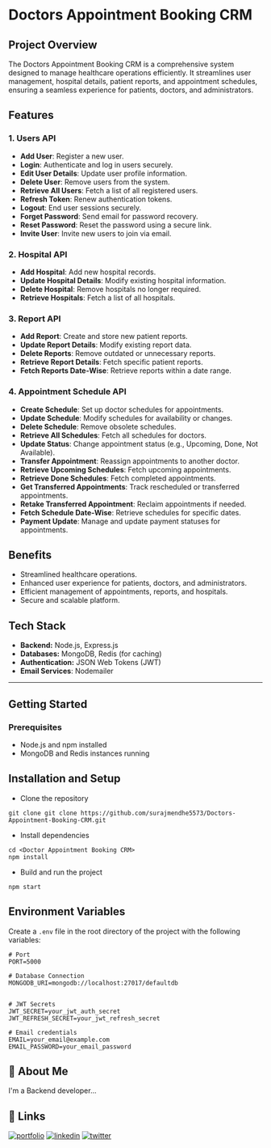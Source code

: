 # Doctors Appointment Booking CRM

## Project Overview  
The Doctors Appointment Booking CRM is a comprehensive system designed to manage healthcare operations efficiently. It streamlines user management, hospital details, patient reports, and appointment schedules, ensuring a seamless experience for patients, doctors, and administrators.

## Features

### 1. Users API
- **Add User**: Register a new user.
- **Login**: Authenticate and log in users securely.
- **Edit User Details**: Update user profile information.
- **Delete User**: Remove users from the system.
- **Retrieve All Users**: Fetch a list of all registered users.
- **Refresh Token**: Renew authentication tokens.
- **Logout**: End user sessions securely.
- **Forget Password**: Send email for password recovery.
- **Reset Password**: Reset the password using a secure link.
- **Invite User**: Invite new users to join via email.

### 2. Hospital API
- **Add Hospital**: Add new hospital records.
- **Update Hospital Details**: Modify existing hospital information.
- **Delete Hospital**: Remove hospitals no longer required.
- **Retrieve Hospitals**: Fetch a list of all hospitals.

### 3. Report API
- **Add Report**: Create and store new patient reports.
- **Update Report Details**: Modify existing report data.
- **Delete Reports**: Remove outdated or unnecessary reports.
- **Retrieve Report Details**: Fetch specific patient reports.
- **Fetch Reports Date-Wise**: Retrieve reports within a date range.

### 4. Appointment Schedule API
- **Create Schedule**: Set up doctor schedules for appointments.
- **Update Schedule**: Modify schedules for availability or changes.
- **Delete Schedule**: Remove obsolete schedules.
- **Retrieve All Schedules**: Fetch all schedules for doctors.
- **Update Status**: Change appointment status (e.g., Upcoming, Done, Not Available).
- **Transfer Appointment**: Reassign appointments to another doctor.
- **Retrieve Upcoming Schedules**: Fetch upcoming appointments.
- **Retrieve Done Schedules**: Fetch completed appointments.
- **Get Transferred Appointments**: Track rescheduled or transferred appointments.
- **Retake Transferred Appointment**: Reclaim appointments if needed.
- **Fetch Schedule Date-Wise**: Retrieve schedules for specific dates.
- **Payment Update**: Manage and update payment statuses for appointments.

## Benefits
- Streamlined healthcare operations.
- Enhanced user experience for patients, doctors, and administrators.
- Efficient management of appointments, reports, and hospitals.
- Secure and scalable platform.

## Tech Stack

- **Backend:** Node.js, Express.js
- **Databases:** MongoDB, Redis (for caching)
- **Authentication:** JSON Web Tokens (JWT)
- **Email Services**: Nodemailer 

---


## Getting Started

### Prerequisites
- Node.js and npm installed
- MongoDB and Redis instances running


## Installation and Setup
- Clone the repository
```
git clone git clone https://github.com/surajmendhe5573/Doctors-Appointment-Booking-CRM.git

```
- Install dependencies
```
cd <Doctor Appointment Booking CRM>
npm install
```
- Build and run the project
```
npm start
```

## Environment Variables

Create a `.env` file in the root directory of the project with the following variables:

```
# Port
PORT=5000

# Database Connection
MONGODB_URI=mongodb://localhost:27017/defaultdb


# JWT Secrets
JWT_SECRET=your_jwt_auth_secret
JWT_REFRESH_SECRET=your_jwt_refresh_secret

# Email credentials
EMAIL=your_email@example.com
EMAIL_PASSWORD=your_email_password

```

## 🚀 About Me
I'm a Backend developer...


## 🔗 Links
[![portfolio](https://img.shields.io/badge/my_portfolio-000?style=for-the-badge&logo=ko-fi&logoColor=white)](https://github.com/surajmendhe5573)
[![linkedin](https://img.shields.io/badge/linkedin-0A66C2?style=for-the-badge&logo=linkedin&logoColor=white)](https://www.linkedin.com/in/suraj-mendhe-569879233/?original_referer=https%3A%2F%2Fsearch%2Eyahoo%2Ecom%2F&originalSubdomain=in)
[![twitter](https://img.shields.io/badge/twitter-1DA1F2?style=for-the-badge&logo=twitter&logoColor=white)](https://twitter.com/)
